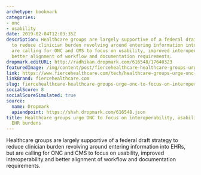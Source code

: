 ```yaml
---
archetype: bookmark
categories:
- onc
- usability
date: 2019-02-04T12:03:35Z
description: Healthcare groups are largely supportive of a federal draft strategy
  to reduce clinician burden revolving around entering information into EHRs, but
  are calling for ONC and CMS to focus on usability, improved interoperability and
  better alignment of workflow and documentation requirements.
dropmark.editURL: http://radhikan.dropmark.com/616548/17640323
featuredImage: /img/content/post/fiercehealthcare-healthcare-groups-urge-onc-to-focus-on-interoperability-usability-to-reduce-ehr-burdens.jpg
link: https://www.fiercehealthcare.com/tech/healthcare-groups-urge-onc-to-focus-interoperability-usability-to-reduce-ehr-burdens
linkBrand: fiercehealthcare.com
slug: fiercehealthcare-healthcare-groups-urge-onc-to-focus-on-interoperability-usability-to-reduce-ehr-burdens
socialScore: 8
socialScoreSimulated: true
source:
  name: Dropmark
  apiendpoint: https://shah.dropmark.com/616548.json
title: Healthcare groups urge ONC to focus on interoperability, usability to reduce
  EHR burdens
---
```

Healthcare groups are largely supportive of a federal draft strategy to reduce clinician burden revolving around entering information into EHRs, but are calling for ONC and CMS to focus on usability, improved interoperability and better alignment of workflow and documentation requirements.